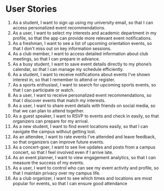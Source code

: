 
# User Stories

1. As a student, I want to sign up using my university email, so that I can access personalized event recommendations.
2. As a user, I want to select my interests and academic department in my profile, so that the app can provide more relevant event notifications.
3. As a freshman, I want to see a list of upcoming orientation events, so that I don't miss out on key information sessions.
4. As a club member, I want to access detailed information about club meetings, so that I can prepare in advance.
5. As a busy student, I want to save event details directly to my phone’s calendar, so that I can manage my schedule efficiently.
6. As a student, I want to receive notifications about events I've shown interest in, so that I remember to attend or register.
7. As a sports enthusiast, I want to search for upcoming sports events, so that I can participate or watch.
8. As a user, I want to receive personalized event recommendations, so that I discover events that match my interests.
9. As a user, I want to share event details with friends on social media, so that we can plan to attend together.
10. As a guest speaker, I want to RSVP to events and check in easily, so that organizers can prepare for my arrival.
11. As a new student, I want to find event locations easily, so that I can navigate the campus without getting lost.
12. As an attendee, I want to rate events I’ve attended and leave feedback, so that organizers can improve future events.
13. As a concert-goer, I want to see live updates and posts from a campus concert, so that I feel involved even if I arrive late.
14. As an event planner, I want to view engagement analytics, so that I can measure the success of my events.
15. As a user, I want to control who can see my event activity and profile, so that I maintain privacy over my campus life.
16. As a club organizer, I want to see which times and locations are most popular for events, so that I can ensure good attendance
